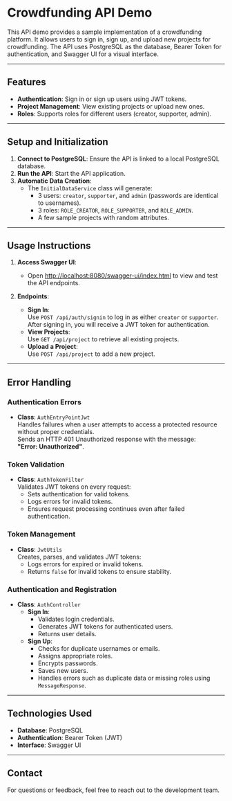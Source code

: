 # Crowdfunding API Demo

This API demo provides a sample implementation of a crowdfunding platform. It allows users to sign in, sign up, and upload new projects for crowdfunding. The API uses PostgreSQL as the database, Bearer Token for authentication, and Swagger UI for a visual interface.

---

## Features

- **Authentication**: Sign in or sign up users using JWT tokens.
- **Project Management**: View existing projects or upload new ones.
- **Roles**: Supports roles for different users (creator, supporter, admin).

---

## Setup and Initialization

1. **Connect to PostgreSQL**: Ensure the API is linked to a local PostgreSQL database.
2. **Run the API**: Start the API application.
3. **Automatic Data Creation**:
   - The `InitialDataService` class will generate:
     - 3 users: `creator`, `supporter`, and `admin` (passwords are identical to usernames).
     - 3 roles: `ROLE_CREATOR`, `ROLE_SUPPORTER`, and `ROLE_ADMIN`.
     - A few sample projects with random attributes.

---

## Usage Instructions

1. **Access Swagger UI**:
   - Open [http://localhost:8080/swagger-ui/index.html](http://localhost:8080/swagger-ui/index.html) to view and test the API endpoints.

2. **Endpoints**:
   - **Sign In**:  
     Use `POST /api/auth/signin` to log in as either `creator` or `supporter`.  
     After signing in, you will receive a JWT token for authentication.
   - **View Projects**:  
     Use `GET /api/project` to retrieve all existing projects.
   - **Upload a Project**:  
     Use `POST /api/project` to add a new project.

---

## Error Handling

### Authentication Errors
- **Class**: `AuthEntryPointJwt`  
  Handles failures when a user attempts to access a protected resource without proper credentials.  
  Sends an HTTP 401 Unauthorized response with the message:  
  **"Error: Unauthorized"**.

### Token Validation
- **Class**: `AuthTokenFilter`  
  Validates JWT tokens on every request:
  - Sets authentication for valid tokens.
  - Logs errors for invalid tokens.
  - Ensures request processing continues even after failed authentication.

### Token Management
- **Class**: `JwtUtils`  
  Creates, parses, and validates JWT tokens:
  - Logs errors for expired or invalid tokens.
  - Returns `false` for invalid tokens to ensure stability.

### Authentication and Registration
- **Class**: `AuthController`  
  - **Sign In**:
    - Validates login credentials.
    - Generates JWT tokens for authenticated users.
    - Returns user details.
  - **Sign Up**:
    - Checks for duplicate usernames or emails.
    - Assigns appropriate roles.
    - Encrypts passwords.
    - Saves new users.
    - Handles errors such as duplicate data or missing roles using `MessageResponse`.

---

## Technologies Used

- **Database**: PostgreSQL
- **Authentication**: Bearer Token (JWT)
- **Interface**: Swagger UI

---

## Contact

For questions or feedback, feel free to reach out to the development team.









